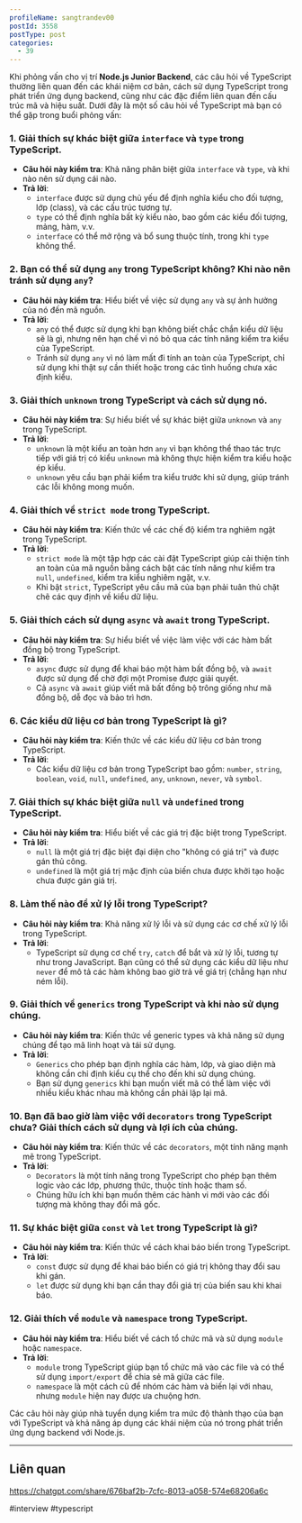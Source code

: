 ```yaml
---
profileName: sangtrandev00
postId: 3558
postType: post
categories:
  - 39
---
```

Khi phỏng vấn cho vị trí **Node.js Junior Backend**, các câu hỏi về TypeScript thường liên quan đến các khái niệm cơ bản, cách sử dụng TypeScript trong phát triển ứng dụng backend, cũng như các đặc điểm liên quan đến cấu trúc mã và hiệu suất. Dưới đây là một số câu hỏi về TypeScript mà bạn có thể gặp trong buổi phỏng vấn:

### 1. **Giải thích sự khác biệt giữa `interface` và `type` trong TypeScript.**

- **Câu hỏi này kiểm tra**: Khả năng phân biệt giữa `interface` và `type`, và khi nào nên sử dụng cái nào.
- **Trả lời**:
    - `interface` được sử dụng chủ yếu để định nghĩa kiểu cho đối tượng, lớp (class), và các cấu trúc tương tự.
    - `type` có thể định nghĩa bất kỳ kiểu nào, bao gồm các kiểu đối tượng, mảng, hàm, v.v.
    - `interface` có thể mở rộng và bổ sung thuộc tính, trong khi `type` không thể.

### 2. **Bạn có thể sử dụng `any` trong TypeScript không? Khi nào nên tránh sử dụng `any`?**

- **Câu hỏi này kiểm tra**: Hiểu biết về việc sử dụng `any` và sự ảnh hưởng của nó đến mã nguồn.
- **Trả lời**:
    - `any` có thể được sử dụng khi bạn không biết chắc chắn kiểu dữ liệu sẽ là gì, nhưng nên hạn chế vì nó bỏ qua các tính năng kiểm tra kiểu của TypeScript.
    - Tránh sử dụng `any` vì nó làm mất đi tính an toàn của TypeScript, chỉ sử dụng khi thật sự cần thiết hoặc trong các tình huống chưa xác định kiểu.

### 3. **Giải thích `unknown` trong TypeScript và cách sử dụng nó.**

- **Câu hỏi này kiểm tra**: Sự hiểu biết về sự khác biệt giữa `unknown` và `any` trong TypeScript.
- **Trả lời**:
    - `unknown` là một kiểu an toàn hơn `any` vì bạn không thể thao tác trực tiếp với giá trị có kiểu `unknown` mà không thực hiện kiểm tra kiểu hoặc ép kiểu.
    - `unknown` yêu cầu bạn phải kiểm tra kiểu trước khi sử dụng, giúp tránh các lỗi không mong muốn.

### 4. **Giải thích về `strict mode` trong TypeScript.**

- **Câu hỏi này kiểm tra**: Kiến thức về các chế độ kiểm tra nghiêm ngặt trong TypeScript.
- **Trả lời**:
    - `strict mode` là một tập hợp các cài đặt TypeScript giúp cải thiện tính an toàn của mã nguồn bằng cách bật các tính năng như kiểm tra `null`, `undefined`, kiểm tra kiểu nghiêm ngặt, v.v.
    - Khi bật `strict`, TypeScript yêu cầu mã của bạn phải tuân thủ chặt chẽ các quy định về kiểu dữ liệu.

### 5. **Giải thích cách sử dụng `async` và `await` trong TypeScript.**

- **Câu hỏi này kiểm tra**: Sự hiểu biết về việc làm việc với các hàm bất đồng bộ trong TypeScript.
- **Trả lời**:
    - `async` được sử dụng để khai báo một hàm bất đồng bộ, và `await` được sử dụng để chờ đợi một Promise được giải quyết.
    - Cả `async` và `await` giúp viết mã bất đồng bộ trông giống như mã đồng bộ, dễ đọc và bảo trì hơn.

### 6. **Các kiểu dữ liệu cơ bản trong TypeScript là gì?**

- **Câu hỏi này kiểm tra**: Kiến thức về các kiểu dữ liệu cơ bản trong TypeScript.
- **Trả lời**:
    - Các kiểu dữ liệu cơ bản trong TypeScript bao gồm: `number`, `string`, `boolean`, `void`, `null`, `undefined`, `any`, `unknown`, `never`, và `symbol`.

### 7. **Giải thích sự khác biệt giữa `null` và `undefined` trong TypeScript.**

- **Câu hỏi này kiểm tra**: Hiểu biết về các giá trị đặc biệt trong TypeScript.
- **Trả lời**:
    - `null` là một giá trị đặc biệt đại diện cho "không có giá trị" và được gán thủ công.
    - `undefined` là một giá trị mặc định của biến chưa được khởi tạo hoặc chưa được gán giá trị.

### 8. **Làm thế nào để xử lý lỗi trong TypeScript?**

- **Câu hỏi này kiểm tra**: Khả năng xử lý lỗi và sử dụng các cơ chế xử lý lỗi trong TypeScript.
- **Trả lời**:
    - TypeScript sử dụng cơ chế `try`, `catch` để bắt và xử lý lỗi, tương tự như trong JavaScript. Bạn cũng có thể sử dụng các kiểu dữ liệu như `never` để mô tả các hàm không bao giờ trả về giá trị (chẳng hạn như ném lỗi).

### 9. **Giải thích về `generics` trong TypeScript và khi nào sử dụng chúng.**

- **Câu hỏi này kiểm tra**: Kiến thức về generic types và khả năng sử dụng chúng để tạo mã linh hoạt và tái sử dụng.
- **Trả lời**:
    - `Generics` cho phép bạn định nghĩa các hàm, lớp, và giao diện mà không cần chỉ định kiểu cụ thể cho đến khi sử dụng chúng.
    - Bạn sử dụng `generics` khi bạn muốn viết mã có thể làm việc với nhiều kiểu khác nhau mà không cần phải lặp lại mã.

### 10. **Bạn đã bao giờ làm việc với `decorators` trong TypeScript chưa? Giải thích cách sử dụng và lợi ích của chúng.**

- **Câu hỏi này kiểm tra**: Kiến thức về các `decorators`, một tính năng mạnh mẽ trong TypeScript.
- **Trả lời**:
    - `Decorators` là một tính năng trong TypeScript cho phép bạn thêm logic vào các lớp, phương thức, thuộc tính hoặc tham số.
    - Chúng hữu ích khi bạn muốn thêm các hành vi mới vào các đối tượng mà không thay đổi mã gốc.

### 11. **Sự khác biệt giữa `const` và `let` trong TypeScript là gì?**

- **Câu hỏi này kiểm tra**: Kiến thức về cách khai báo biến trong TypeScript.
- **Trả lời**:
    - `const` được sử dụng để khai báo biến có giá trị không thay đổi sau khi gán.
    - `let` được sử dụng khi bạn cần thay đổi giá trị của biến sau khi khai báo.

### 12. **Giải thích về `module` và `namespace` trong TypeScript.**

- **Câu hỏi này kiểm tra**: Hiểu biết về cách tổ chức mã và sử dụng `module` hoặc `namespace`.
- **Trả lời**:
    - `module` trong TypeScript giúp bạn tổ chức mã vào các file và có thể sử dụng `import/export` để chia sẻ mã giữa các file.
    - `namespace` là một cách cũ để nhóm các hàm và biến lại với nhau, nhưng `module` hiện nay được ưa chuộng hơn.

Các câu hỏi này giúp nhà tuyển dụng kiểm tra mức độ thành thạo của bạn với TypeScript và khả năng áp dụng các khái niệm của nó trong phát triển ứng dụng backend với Node.js.


---
## Liên quan

https://chatgpt.com/share/676baf2b-7cfc-8013-a058-574e68206a6c

#interview #typescript